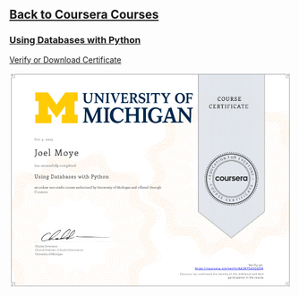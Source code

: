 ## [Back to Coursera Courses](/README.md)
### [Using Databases with Python](https://www.coursera.org/learn/python-databases)
[Verify or Download Certificate](https://www.coursera.org/verify/6A2K7SASG6Q4)

![](6A2K7SASG6Q4.png)

